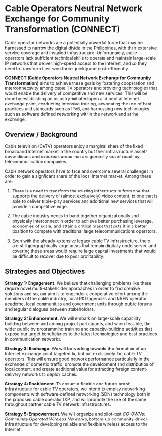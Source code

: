 # Cable Operators Neutral Network Exchange for Community Transformation (CONNECT) 

Cable operator networks are a potentially powerful force that may be harnessed to narrow the digital divide in the Philippines, with their extensive service coverage and installed infrastructure. Unfortunately, cable operators lack sufficient technical skills to operate and maintain large-scale IP networks that deliver high-speed access to the Internet, and so they need to transform their workforce quickly and cost-efficiently. 

**CONNECT (Cable Operators Neutral Network Exchange for Community Transformation)** aims to achieve these goals by fostering cooperation and interconnectivity among cable TV operators
and providing technologies that would enable the delivery of competitive and new services.
This will be done by establishing an industry-initiated open and neutral Internet exchange point,
conducting intensive training, advocating the use of best practices and standards such as IPv6,
and harnessing new technologies such as software defined networking within the network and at
the exchange.

## Overview / Background

Cable television (CATV) operators enjoy a marginal share of the fixed broadband
Internet market in the country but their infrastructure assets cover distant and suburban areas that are generally out of reach by telecommunication companies. 

Cable network operators have to face and overcome several challenges in order to gain a signficant share of the local Internet market. Among these are:

1. There is a need to transform the existing infrastructure from one that supports the
delivery of (almost exclusively) video content, to one that is able to deliver triple-play
services and additional new services that will provide a competitive edge.

2. The cable industry needs to band together organizationally and physically interconnect
in order to achieve better purchasing leverage, economies of scale, and attain a critical
mass that puts it in a better position to compete with traditional large
telecommunications operators. 

3. Even with the already-extensive legacy cable TV infrastructure, there are still
geographically large areas that remain digitally underserved and covering these areas
would require large capital investments that would be difficult to recover due to poor
profitability. 

## Strategies and Objectives 

**Strategy 1: Engagement**. We believe that challenging problems like these require novel
multi-stakeholder approaches in order to find creative solutions and so, our aim is to engender a cooperative effort among the members of the cable industry, local R&D agencies and NREN operator, academe, local communities and government units through public forums and regular dialogues between stakeholders. 

**Strategy 2: Enhancement**. We will embark on large-scale capability building between
and among project participants, and when feasible, the wider public by programming training and capacity-building activities that expose our target beneficiaries to the latest technologies and best practices in communication networks. 

**Strategy 3: Exchange**. We will be working towards the formation of an 
Internet exchange point targeted to, but not exclusively for, cable TV operators. This will ensure
good network performance particularly in the exchange of domestic traffic,
promote the development and distribution of local content, and create additional value for attracting foreign content-delivery networks to deploy caches. 

**Strategy 4: Enablement**. To ensure a flexible and future-proof infrastructure for cable TV
operators, we intend to employ networking components with software-defined networking (SDN) technology both in the
proposed cable operator IXP, and will promote the use of the same throughout partner cable TV
network infrastructures. 

**Strategy 5: Empowerment**. We will organize and pilot-test _CO-OWNs: Community Operated Wireless
Networks_, bottom-up community-driven infrastructure for developing reliable and flexible wireless access to the Internet. 
